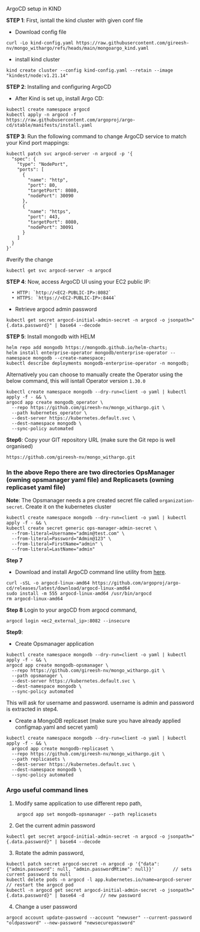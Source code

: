 ArgoCD setup in KIND

**STEP 1**: First, isntall the kind cluster with given conf file
- Download config file
```
curl -Lo kind-config.yaml https://raw.githubusercontent.com/gireesh-nv/mongo_withargo/refs/heads/main/mongoargo_kind.yaml
```

- install kind cluster
```
kind create cluster --config kind-config.yaml --retain --image "kindest/node:v1.21.14"
```

**STEP 2**: Installing and configuring ArgoCD
- After Kind is set up, install Argo CD:
```
kubectl create namespace argocd
kubectl apply -n argocd -f https://raw.githubusercontent.com/argoproj/argo-cd/stable/manifests/install.yaml
```


**STEP 3**: Run the following command to change ArgoCD service to match your Kind port mappings:
```
kubectl patch svc argocd-server -n argocd -p '{
  "spec": {
    "type": "NodePort",
    "ports": [
      {
        "name": "http",
        "port": 80,
        "targetPort": 8080,
        "nodePort": 30090
      },
      {
        "name": "https",
        "port": 443,
        "targetPort": 8080,
        "nodePort": 30091
      }
    ]
  }
}'
```

#verify the change
```
kubectl get svc argocd-server -n argocd
```

**STEP 4**: Now, access ArgoCD UI using your EC2 public IP:
```
  • HTTP: `http://<EC2-PUBLIC-IP>:8082`
  • HTTPS: `https://<EC2-PUBLIC-IP>:8444`
  ```

- Retrieve argocd admin password
```
kubectl get secret argocd-initial-admin-secret -n argocd -o jsonpath="{.data.password}" | base64 --decode
```

**STEP 5**: Install mongodb with HELM
```
helm repo add mongodb https://mongodb.github.io/helm-charts;
helm install enterprise-operator mongodb/enterprise-operator --namespace mongodb --create-namespace;
kubectl describe deployments mongodb-enterprise-operator -n mongodb;
```

Alternatively you can choose to manually create the Operator using the below command, this will isntall Operator version `1.30.0`
```
kubectl create namespace mongodb --dry-run=client -o yaml | kubectl apply -f - && \
argocd app create mongodb_operator \
  --repo https://github.com/gireesh-nv/mongo_withargo.git \
  --path kubernetes_operator \
  --dest-server https://kubernetes.default.svc \
  --dest-namespace mongodb \
  --sync-policy automated
```

**Step6**: 
Copy your GIT repository URL (make sure the Git repo is well organised)
```
https://github.com/gireesh-nv/mongo_withargo.git
```

### In the above Repo there are two directories OpsManager (owning opsmanager yaml file) and Replicasets (owning replicaset yaml file)

**Note**: The Opsmanager needs a pre created secret file called `organization-secret`. Create it on the kubernetes cluster
```
kubectl create namespace mongodb --dry-run=client -o yaml | kubectl apply -f - && \
kubectl create secret generic ops-manager-admin-secret \
  --from-literal=Username="admin@test.com" \
  --from-literal=Password="Admin@123" \
  --from-literal=FirstName="admin" \
  --from-literal=LastName="admin"
```
**Step 7**
- Download and install ArgoCD command line utility from [here](https://argo-cd.readthedocs.io/en/stable/cli_installation/).
```
curl -sSL -o argocd-linux-amd64 https://github.com/argoproj/argo-cd/releases/latest/download/argocd-linux-amd64
sudo install -m 555 argocd-linux-amd64 /usr/bin/argocd
rm argocd-linux-amd64
```

**Step 8** Login to your argoCD from argocd command, 
```
argocd login <ec2_external_ip>:8082 --insecure
```

**Step9**: 
- Create Opsmanager application 
```
kubectl create namespace mongodb --dry-run=client -o yaml | kubectl apply -f - && \
argocd app create mongodb-opsmanager \
  --repo https://github.com/gireesh-nv/mongo_withargo.git \
  --path opsmanager \
  --dest-server https://kubernetes.default.svc \
  --dest-namespace mongodb \
  --sync-policy automated
```
This will ask for username and password. username is admin and password is extracted in step4. 

- Create a MongoDB replicaset (make sure you have already applied configmap.yaml and secret yaml)
```
kubectl create namespace mongodb --dry-run=client -o yaml | kubectl apply -f - && \
  argocd app create mongodb-replicaset \
  --repo https://github.com/gireesh-nv/mongo_withargo.git \
  --path replicasets \
  --dest-server https://kubernetes.default.svc \
  --dest-namespace mongodb \
  --sync-policy automated
```


### Argo useful command lines
  1) Modify same application to use different repo path,
```
    argocd app set mongodb-opsmanager --path replicasets
```
2) Get the current admin password
```
kubectl get secret argocd-initial-admin-secret -n argocd -o jsonpath="{.data.password}" | base64 --decode
```
3) Rotate the admin password,
```
kubectl patch secret argocd-secret -n argocd -p '{"data": {"admin.password": null, "admin.passwordMtime": null}}'       // sets current password to null
kubectl delete pods -n argocd -l app.kubernetes.io/name=argocd-server      // restart the argocd pod
kubectl -n argocd get secret argocd-initial-admin-secret -o jsonpath="{.data.password}" | base64 -d      // new password
```
4) Change a user password
```
argocd account update-password --account "newuser" --current-password "oldpassword" --new-password "newsecurepassword" 
```  



